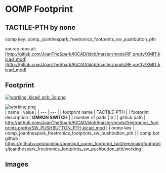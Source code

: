 # OOMP Footprint  
## TACTILE-PTH  by none  
  
oomp key: oomp_joanthespark_freetronics_footprints_sw_pushbutton_pth  
  
source repo at: [http://gitlab.com/JoanTheSpark/KiCAD/blob/master/mods/RF.pretty/XMIT.kicad_mod](http://gitlab.com/JoanTheSpark/KiCAD/blob/master/mods/RF.pretty/XMIT.kicad_mod)  
## Footprint  
  
[![working_kicad_pcb_3d.png](working_kicad_pcb_3d_600.png)](working_kicad_pcb_3d.png)  
  
[![working.png](working_600.png)](working.png)  
| name | value | 
| --- | --- | 
| footprint name | TACTILE-PTH | 
| footprint description | <b>OMRON SWITCH</b> | 
| number of pads | 4 | 
| github path | http://github.com/JoanTheSpark/KiCAD/blob/master/mods/freetronics_footprints.pretty/SW_PUSHBUTTON_PTH.kicad_mod | 
| oomp key | oomp_joanthespark_freetronics_footprints_sw_pushbutton_pth | 
| oomp bot github | https://github.com/oomlout/oomlout_oomp_footprint_bot/tree/main/footprints/joanthespark_freetronics_footprints_sw_pushbutton_pth/working | 
## Images  
